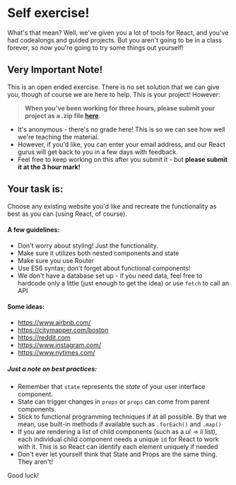 # Self exercise!

What's that mean? Well, we've given you a lot of tools for React, and you've had codealongs and guided projects. But you aren't going to be in a class forever, so now you're going to try some things out yourself!


## Very Important Note!

This is an open ended exercise. There is no set solution that we can give you, though of course we are here to help. This is your project! However:

> **When you've been working for three hours, please submit your project as a .zip file [here](https://script.google.com/macros/s/AKfycbzGU5Ae4zZ_T8gQb-uV02HJRz0F2UqyCcDkHgq2d0piGauZwc0/exec)**.

* It's anonymous - there's no grade here! This is so we can see how well we're teaching the material.
* However, if you'd like, you can enter your email address, and our React gurus will get back to you in a few days with feedback.
* Feel free to keep working on this after you submit it - but **please submit it at the 3 hour mark!**


## Your task is:
Choose any existing website you'd like and recreate the functionality as best as you can (using React, of course).

#### A few guidelines:
* Don't worry about styling! Just the functionality.
* Make sure it utilizes both nested components and state
* Make sure you use Router
* Use ES6 syntax; don't forget about functional components!
* We don't have a database set up - if you need data, feel free to hardcode only a little (just enough to get the idea) or use `fetch` to call an API

#### Some ideas:
- https://www.airbnb.com/
- https://citymapper.com/boston
- https://reddit.com
- https://www.instagram.com/
- https://www.nytimes.com/


##### Just a note on best practices:

- Remember that `state` represents the _state_ of your user interface component.
- State can trigger changes in `props` or `props` can come from parent components.
- Stick to functional programming techniques if at all possible. By that we mean, use built-in methods if available such as `.forEach()` and `.map()`
- If you are rendering a list of child components (such as a _ul_ -> _li_ list), each individual child component needs a unique `id` for React to work with it. This is so React can identify each element uniquely if needed
- Don't ever let yourself think that State and Props are the same thing. They aren't!


Good luck!
